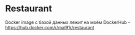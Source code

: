 # Restaurant

Docker image с базой данных лежит на моём DockerHub - https://hub.docker.com/r/mal91r/restaurant
